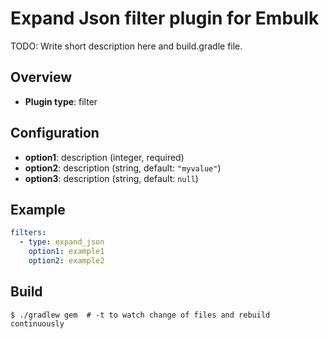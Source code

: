 # Expand Json filter plugin for Embulk

TODO: Write short description here and build.gradle file.

## Overview

* **Plugin type**: filter

## Configuration

- **option1**: description (integer, required)
- **option2**: description (string, default: `"myvalue"`)
- **option3**: description (string, default: `null`)

## Example

```yaml
filters:
  - type: expand_json
    option1: example1
    option2: example2
```


## Build

```
$ ./gradlew gem  # -t to watch change of files and rebuild continuously
```
